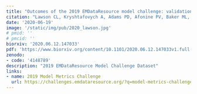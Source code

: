 ```yaml
---
title: "Outcomes of the 2019 EMDataResource model challenge: validation of cryo-EM models at near-atomic resolution."
citation: "Lawson CL, Kryshtafovych A, Adams PD, Afonine PV, Baker ML, **Barad BA**, Bond P, Burnley T, Cao R, Cheng J, Chojnowski G, Cowtan K, Dill KA, DiMaio F, Farrell DP, **Fraser JS**, Jr. Herzik MA, Hoh SW, Hou J, Hung L, Igaev M, Joseph AP, Kihara D, Kumar D, Mittal S, Monastyrskyy B, Olek M, Palmer CM, Patwardhan A, Perez A, Pfab J, Pintilie GD, Richardson JS, Rosenthal PB, Sarkar D, Schäfer LU, Schmid MF, Schröder GF, Shekhar M, Si D, Singharoy A, Terashi G, Terwilliger TC, Vaiana A, Wang L, Wang Z, **Wankowicz SA**, Williams CJ, Winn M, Wu T, Yu X, Zhang K, Berman HM, Chiu W. *Submitted - Preprint on Biorxiv*. 2020."
date: '2020-06-19'
image: '/static/img/pub/2020_lawson.jpg'
# pmid: ''
# pmcid: ''
biorxiv: '2020.06.12.147033'
pdf: 'https://www.biorxiv.org/content/10.1101/2020.06.12.147033v1.full.pdf'
zenodo: 
- code: '4148789'
description: "2019 EMDataResource Model Challenge Dataset"
links:
- name: 2019 Model Metrics Challenge
  url: https://challenges.emdataresource.org/?q=model-metrics-challenge-2019
---
```

